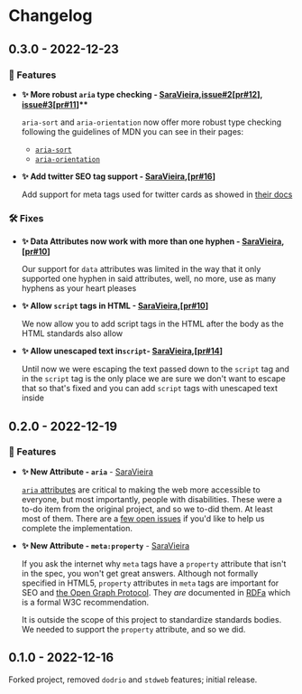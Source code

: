 # Changelog

## 0.3.0 - 2022-12-23

### 🎁 Features

- **✨ More robust `aria` type checking - [SaraVieira],[issue#2](https://github.com/axodotdev/axohtml/issues/2)[[pr#12](https://github.com/axodotdev/axohtml/pull/12)], [issue#3](https://github.com/axodotdev/axohtml/issues/3)[[pr#11](https://github.com/axodotdev/axohtml/pull/11)]\*\***

  `aria-sort` and `aria-orientation` now offer more robust type checking following the guidelines of MDN you can see in their pages:

  - [`aria-sort`](https://developer.mozilla.org/en-US/docs/Web/Accessibility/ARIA/Attributes/aria-sort)
  - [`aria-orientation`](https://developer.mozilla.org/en-US/docs/Web/Accessibility/ARIA/Attributes/aria-orientation)

- **✨ Add twitter SEO tag support - [SaraVieira],[[pr#16](https://github.com/axodotdev/axohtml/pull/16)]**

  Add support for meta tags used for twitter cards as showed in [their docs](https://developer.twitter.com/en/docs/twitter-for-websites/cards/overview/markup)

### 🛠️ Fixes

- **✨ Data Attributes now work with more than one hyphen - [SaraVieira],[[pr#10](https://github.com/axodotdev/axohtml/pull/10)]**

  Our support for `data` attributes was limited in the way that it only supported one hyphen in said attributes, well, no more, use as many hyphens as your heart pleases

- **✨ Allow `script` tags in HTML - [SaraVieira],[[pr#10](https://github.com/axodotdev/axohtml/pull/10)]**

  We now allow you to add script tags in the HTML after the body as the HTML standards also allow

- **✨ Allow unescaped text in`script`- [SaraVieira],[[pr#14](https://github.com/axodotdev/axohtml/pull/14)]**

  Until now we were escaping the text passed down to the `script` tag and in the `script` tag is the only place we are sure we don't want to escape that so that's fixed and you can add `script` tags with unescaped text inside

## 0.2.0 - 2022-12-19

### 🎁 Features

- **✨ New Attribute - `aria`** - [SaraVieira]

  [`aria` attributes] are critical to making the web more accessible to
  everyone, but most importantly, people with disabilities. These were a to-do
  item from the original project, and so we to-did them. At least most of
  them. There are a [few open issues] if you'd like to help us complete the
  implementation.

[`aria` attributes]: https://developer.mozilla.org/en-US/docs/Web/Accessibility/ARIA
[few open issues]: https://github.com/axodotdev/axohtml/issues?q=is%3Aissue+is%3Aopen+aria

- **✨ New Attribute - `meta:property`** - [SaraVieira]

  If you ask the internet why `meta` tags have a `property` attribute that
  isn't in the spec, you won't get great answers. Although not formally
  specified in HTML5, `property` attributes in `meta` tags are important for
  SEO and [the Open Graph Protocol]. They _are_ documented in [RDFa] which is
  a formal W3C recommendation.

  It is outside the scope of this project to standardize standards bodies. We
  needed to support the `property` attribute, and so we did.

[saravieira]: https://github.com/SaraVieira
[the open graph protocol]: https://ogp.me/
[rdfa]: https://en.wikipedia.org/wiki/RDFa

## 0.1.0 - 2022-12-16

Forked project, removed `dodrio` and `stdweb` features; initial release.
